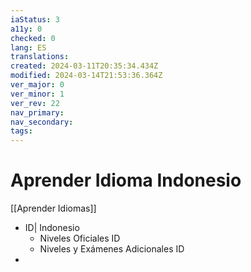 ```yaml
---
iaStatus: 3
a11y: 0
checked: 0
lang: ES
translations: 
created: 2024-03-11T20:35:34.434Z
modified: 2024-03-14T21:53:36.364Z
ver_major: 0
ver_minor: 1
ver_rev: 22
nav_primary: 
nav_secondary: 
tags:
---
```

# Aprender Idioma Indonesio

[[Aprender Idiomas]]

* ID| Indonesio
	* Niveles Oficiales ID
	* Niveles y Exámenes Adicionales ID
* 